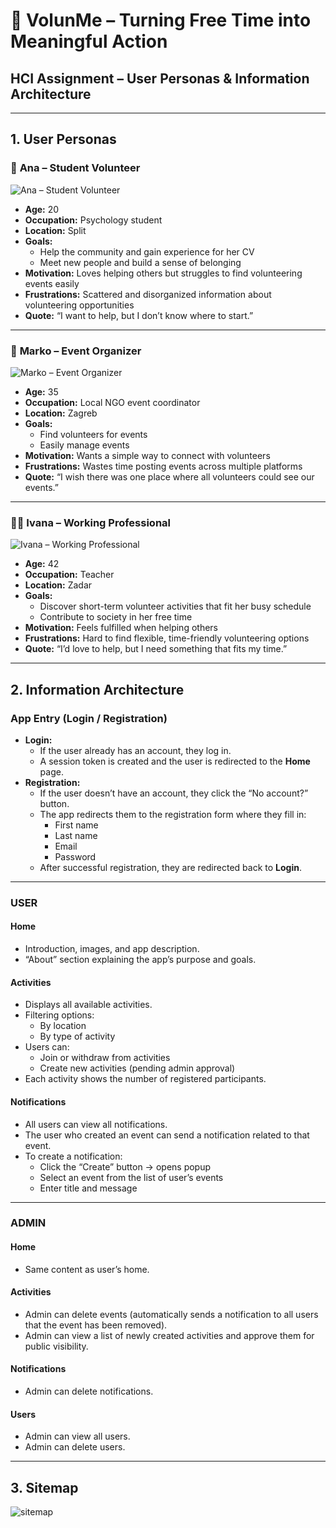 # 💛 VolunMe – Turning Free Time into Meaningful Action

## HCI Assignment – User Personas & Information Architecture

---

## 1. User Personas

### 👩 **Ana – Student Volunteer**
  ![Ana – Student Volunteer](https://github.com/bornazuzul/HCI-Project/blob/main/assigments/2_assignment/images/1_user.jpeg)
- **Age:** 20  
- **Occupation:** Psychology student  
- **Location:** Split  
- **Goals:**  
  - Help the community and gain experience for her CV  
  - Meet new people and build a sense of belonging  
- **Motivation:** Loves helping others but struggles to find volunteering events easily  
- **Frustrations:** Scattered and disorganized information about volunteering opportunities  
- **Quote:** “I want to help, but I don’t know where to start.”  


---

### 👨 **Marko – Event Organizer**
![Marko – Event Organizer](https://github.com/bornazuzul/HCI-Project/blob/main/assigments/2_assignment/images/2_user.jpeg)
- **Age:** 35  
- **Occupation:** Local NGO event coordinator  
- **Location:** Zagreb  
- **Goals:**  
  - Find volunteers for events  
  - Easily manage events 
- **Motivation:** Wants a simple way to connect with volunteers  
- **Frustrations:** Wastes time posting events across multiple platforms  
- **Quote:** “I wish there was one place where all volunteers could see our events.”  
 
  

---

### 👩‍🏫 **Ivana – Working Professional**
  ![Ivana – Working Professional](https://github.com/bornazuzul/HCI-Project/blob/main/assigments/2_assignment/images/3_user.jpeg)
- **Age:** 42  
- **Occupation:** Teacher  
- **Location:** Zadar  
- **Goals:**  
  - Discover short-term volunteer activities that fit her busy schedule  
  - Contribute to society in her free time  
- **Motivation:** Feels fulfilled when helping others  
- **Frustrations:** Hard to find flexible, time-friendly volunteering options  
- **Quote:** “I’d love to help, but I need something that fits my time.”  
 


---

## 2. Information Architecture

### **App Entry (Login / Registration)**
- **Login:**  
  - If the user already has an account, they log in.  
  - A session token is created and the user is redirected to the **Home** page.  
- **Registration:**  
  - If the user doesn’t have an account, they click the “No account?” button.  
  - The app redirects them to the registration form where they fill in:  
    - First name  
    - Last name  
    - Email  
    - Password  
  - After successful registration, they are redirected back to **Login**.  

---

### **USER**

#### **Home**
- Introduction, images, and app description.  
- “About” section explaining the app’s purpose and goals.  

#### **Activities**
- Displays all available activities.  
- Filtering options:
  - By location  
  - By type of activity  
- Users can:
  - Join or withdraw from activities  
  - Create new activities (pending admin approval)  
- Each activity shows the number of registered participants.  

#### **Notifications**
- All users can view all notifications.  
- The user who created an event can send a notification related to that event.  
- To create a notification:
  - Click the “Create” button → opens popup  
  - Select an event from the list of user’s events  
  - Enter title and message  

---

### **ADMIN**

#### **Home**
- Same content as user’s home.  

#### **Activities**
- Admin can delete events (automatically sends a notification to all users that the event has been removed).  
- Admin can view a list of newly created activities and approve them for public visibility.  

#### **Notifications**
- Admin can delete notifications.  

#### **Users**
- Admin can view all users.  
- Admin can delete users.  

---

## 3. Sitemap
![sitemap](https://github.com/bornazuzul/HCI-Project/blob/main/assigments/2_assignment/images/sitemap.png)


